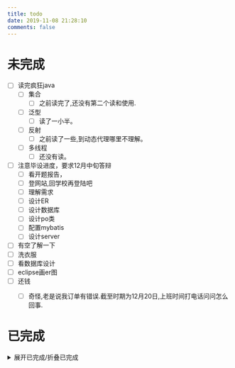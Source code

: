 ```yaml
---
title: todo
date: 2019-11-08 21:28:10
comments: false
---
```

# 未完成
- [ ] 读完疯狂java
    - [ ] 集合
        - [ ] 之前读完了,还没有第二个读和使用.
    - [ ] 泛型
        - [ ] 读了一小半。
    - [ ] 反射
        - [ ] 之前读了一些,到动态代理哪里不理解。
    - [ ] 多线程
        - [ ] 还没有读。
- [ ] 注意毕设进度，要求12月中旬答辩
    - [ ] 看开题报告，
    - [ ] 登网站,回学校再登陆吧
    - [ ] 理解需求
    - [ ] 设计ER
    - [ ] 设计数据库
    - [ ] 设计po类
    - [ ] 配置mybatis
    - [ ] 设计server
- [ ] 有空了解一下
- [ ] 洗衣服
- [ ] 看数据库设计
- [ ] eclipse画er图
- [ ] 还钱
    - [ ] 奇怪,老是说我订单有错误.截至时期为12月20日,上班时间打电话问问怎么回事.




# 已完成
<details><summary>展开已完成/折叠已完成</summary>

</details>
